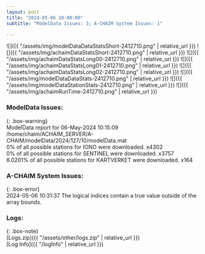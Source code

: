 ```yaml
---
layout: post
title: "2024-05-06 10:00:00"
subtitle: "ModelData Issues: 3; A-CHAIM System Issues: 1"

---
```


![]({{ "/assets/img/modelDataDataStatsShort-2412710.png" | relative_url }})
![]({{ "/assets/img/achaimDataStatsShort-2412710.png" | relative_url }})
![]({{ "/assets/img/achaimDataStatsLong00-2412710.png" | relative_url }})
![]({{ "/assets/img/achaimDataStatsLong01-2412710.png" | relative_url }})
![]({{ "/assets/img/achaimDataStatsLong02-2412710.png" | relative_url }})
![]({{ "/assets/img/modelDataDataStats-2412710.png" | relative_url }})
![]({{ "/assets/img/modelDataStationStats-2412710.png" | relative_url }})
![]({{ "/assets/img/achaimRunTime-2412710.png" | relative_url }})


### ModelData Issues:  
  
{: .box-warning}  
 ModelData report for 06-May-2024 10:15:09   
 /home/chaim/ACHAIM_SERVER/A-CHAIM/modelData/2024/127/10/modelData.mat   
 0% of all possible stations for IONO were downloaded. x4302   
 0% of all possible stations for SENTINEL were downloaded. x3757   
 6.0201% of all possible stations for KARTVERKET were downloaded. x164   
  
### A-CHAIM System Issues:  
  
{: .box-error}  
2024-05-06 10:31:37 The logical indices contain a true value outside of the array bounds.  

### Logs:  
  
{: .box-note}  
[Logs.zip]({{ "/assets/other/logs.zip" | relative_url }})  
[Log Info]({{ "/logInfo" | relative_url }})  
